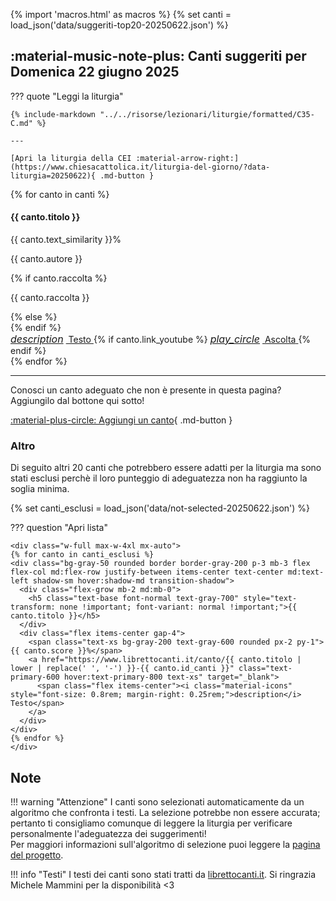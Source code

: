 <!-- archivePageStartHere -->

{% import 'macros.html' as macros %}
{% set canti = load_json('data/suggeriti-top20-20250622.json') %}

## <span id="canti-suggeriti" class="text-primary-700 font-bold"> :material-music-note-plus: Canti suggeriti per Domenica 22 giugno 2025</span>

??? quote "Leggi la liturgia"

    {% include-markdown "../../risorse/lezionari/liturgie/formatted/C35-C.md" %}

    ---

    [Apri la liturgia della CEI :material-arrow-right:](https://www.chiesacattolica.it/liturgia-del-giorno/?data-liturgia=20250622){ .md-button }

<div class="grid md:grid-cols-2 lg:grid-cols-3 gap-6 mb-8">
  {% for canto in canti %}
  <div class="bg-white rounded-lg shadow-md overflow-hidden border-t-4 border-accent-500 flex flex-col">
    <div class="p-5 flex-grow">
      <div class="flex justify-between items-start">
        <h4 class="text-lg font-bold text-gray-800 mb-2">{{ canto.titolo }}</h4>
        <span class="bg-accent-100 text-accent-800 text-sm font-semibold rounded-full px-3 py-1">{{ canto.text_similarity }}%</span>
      </div>
      <p class="text-sm text-gray-600 mb-1">{{ canto.autore }}</p>
      {% if canto.raccolta %}
      <p class="text-sm text-gray-500 italic mb-3">{{ canto.raccolta }}</p>
      {% else %}
      <div class="mb-3"></div>
      {% endif %}
    </div>
    <div class="bg-gray-50 p-3 border-t border-gray-100 flex justify-between items-center">
      <a href="https://www.librettocanti.it/canto/{{ canto.titolo | lower | replace(' ', '-') }}-{{ canto.id_canti }}" class="text-accent-600 hover:text-accent-800 text-sm font-medium" target="_blank">
        <span class="flex items-center"><i class="material-icons" style="font-size: 1rem; margin-right: 0.25rem;">description</i> Testo</span>
      </a>
      {% if canto.link_youtube %}
      <a href="https://www.youtube.com/watch?v={{ canto.link_youtube }}" class="text-red-600 hover:text-red-800 text-sm font-medium" target="_blank">
        <span class="flex items-center"><i class="material-icons" style="font-size: 1rem; margin-right: 0.25rem;">play_circle</i> Ascolta</span>
      </a>
      {% endif %}
    </div>
  </div>
  {% endfor %}
</div>

---

Conosci un canto adeguato che non è presente in questa pagina? Aggiungilo dal bottone qui sotto!

[:material-plus-circle: Aggiungi un canto](https://hildegard-form.streamlit.app){ .md-button }


### Altro
Di seguito altri 20 canti che potrebbero essere adatti per la liturgia ma sono stati esclusi perchè il loro punteggio di adeguatezza non ha raggiunto la soglia minima.

{% set canti_esclusi = load_json('data/not-selected-20250622.json') %}

??? question "Apri lista"

    <div class="w-full max-w-4xl mx-auto">
    {% for canto in canti_esclusi %}
    <div class="bg-gray-50 rounded border border-gray-200 p-3 mb-3 flex flex-col md:flex-row justify-between items-center text-center md:text-left shadow-sm hover:shadow-md transition-shadow">
      <div class="flex-grow mb-2 md:mb-0">
        <h5 class="text-base font-normal text-gray-700" style="text-transform: none !important; font-variant: normal !important;">{{ canto.titolo }}</h5>
      </div>
      <div class="flex items-center gap-4">
        <span class="text-xs bg-gray-200 text-gray-600 rounded px-2 py-1">{{ canto.score }}%</span>
        <a href="https://www.librettocanti.it/canto/{{ canto.titolo | lower | replace(' ', '-') }}-{{ canto.id_canti }}" class="text-primary-600 hover:text-primary-800 text-xs" target="_blank">
          <span class="flex items-center"><i class="material-icons" style="font-size: 0.8rem; margin-right: 0.25rem;">description</i> Testo</span>
        </a>
      </div>
    </div>
    {% endfor %}
    </div>


## Note
!!! warning "Attenzione"
    I canti sono selezionati automaticamente da un algoritmo che confronta i testi. La selezione potrebbe non essere accurata; pertanto ti consigliamo comunque di leggere la liturgia per verificare personalmente l'adeguatezza dei suggerimenti!<br>Per maggiori informazioni sull'algoritmo di selezione puoi leggere la [pagina del progetto](https://hildegard.it/progetto/).

!!! info "Testi"
    I testi dei canti sono stati tratti da [librettocanti.it](https://www.librettocanti.it/). Si ringrazia Michele Mammini per la disponibilità <3

